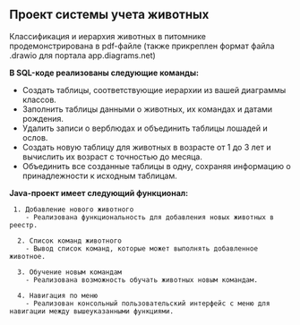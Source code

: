 ## Проект системы учета животных
Классификация и иерархия животных в питомнике продемонстрирована в pdf-файле (также прикреплен формат файла .drawio для портала app.diagrams.net)

**В SQL-коде реализованы следующие команды:**
   - Создать таблицы, соответствующие иерархии из вашей диаграммы классов.
   - Заполнить таблицы данными о животных, их командах и датами рождения.
   - Удалить записи о верблюдах и объединить таблицы лошадей и ослов.
   - Создать новую таблицу для животных в возрасте от 1 до 3 лет и вычислить их возраст с точностью до месяца.
   - Объединить все созданные таблицы в одну, сохраняя информацию о принадлежности к исходным таблицам.

**Java-проект имеет следующий функционал:**

     1. Добавление нового животного
        - Реализована функциональность для добавления новых животных в реестр.       

      2. Список команд животного
        - Вывод список команд, которые может выполнять добавленное животное.
        
      3. Обучение новым командам
        - Реализована возможность обучать животных новым командам.

      4. Навигация по меню
        - Реализован консольный пользовательский интерфейс с меню для навигации между вышеуказанными функциями.
